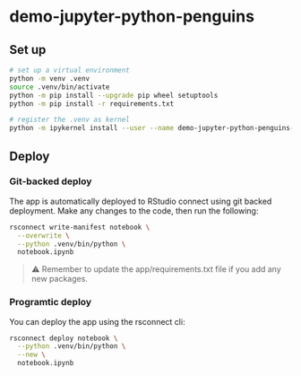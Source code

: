# demo-jupyter-python-penguins

## Set up

```bash
# set up a virtual environment
python -m venv .venv
source .venv/bin/activate
python -m pip install --upgrade pip wheel setuptools
python -m pip install -r requirements.txt

# register the .venv as kernel
python -m ipykernel install --user --name demo-jupyter-python-penguins-3-10-4
```

## Deploy

### Git-backed deploy

The app is automatically deployed to RStudio connect using git backed deployment. Make any changes to the code, then run the following:

```bash
rsconnect write-manifest notebook \
  --overwrite \
  --python .venv/bin/python \
  notebook.ipynb
```

> ⚠️ Remember to update the app/requirements.txt file if you add any new packages.

### Programtic deploy

You can deploy the app using the rsconnect cli:

```bash
rsconnect deploy notebook \
  --python .venv/bin/python \
  --new \
  notebook.ipynb
```
